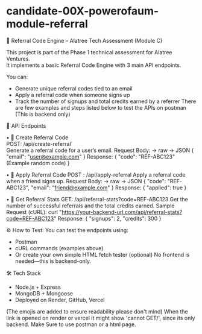 ﻿# candidate-00X-powerofaum-module-referral

🌟	Referral Code Engine – Alatree Tech Assessment (Module C)

This project is part of the Phase 1 technical assessment for Alatree Ventures.  
It implements a basic Referral Code Engine with 3 main API endpoints.

You can:
- Generate unique referral codes tied to an email
- Apply a referral code when someone signs up
- Track the number of signups and total credits earned by a referrer
There are few examples and steps listed below to test the APIs on postman (This is backend only)

🌟	API Endpoints

• 📌	Create Referral Code  
POST: /api/create-referral`  
Generate a referral code for a user’s email.
Request Body: -> raw  -> JSON
{
  "email": "user@example.com"
}
Response:
{
  "code": "REF-ABC123" (Example random code)
}

• 📌	Apply Referral Code
POST : /api/apply-referral
Apply a referral code when a friend signs up.
Request Body: -> raw  -> JSON
{
  "code": "REF-ABC123",
 "email": "friend@example.com"
}
Response:
{
  "applied": true
}

• 📌	Get Referral Stats
GET:  /api/referral-stats?code=REF-ABC123
Get the number of successful referrals and the total credits earned.
Sample Request (cURL):
curl "https://your-backend-url.com/api/referral-stats?code=REF-ABC123"
Response:
{
  "signups": 2,
  "credits": 300
}

⚙️ How to Test:
You can test the endpoints using:
-	Postman
-	cURL commands (examples above)
-	Or create your own simple HTML fetch tester (optional)
No frontend is needed—this is backend-only.

🛠️ Tech Stack
-	Node.js + Express
-	MongoDB + Mongoose
-	Deployed on Render, GitHub, Vercel
  
(The emojis are added to ensure readability please don't mind)
When the link is opened on render or vercel it might show 'cannot GET/', since its only backend. Make Sure to use postman or a html page.
